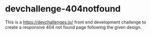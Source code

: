 # devchallenge-404notfound
This is a https://devchallenges.io/ front end development challenge to create a responsive 404 not found page following the given design.
